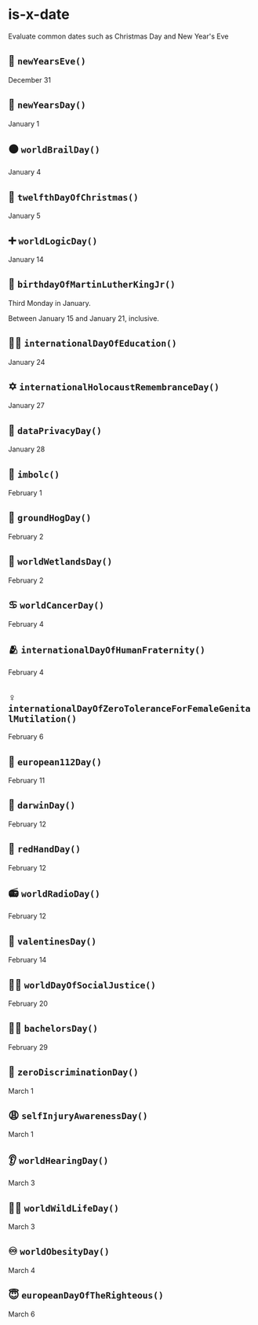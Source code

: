 # is-x-date

Evaluate common dates such as Christmas Day and New Year's Eve

## 🍾 `newYearsEve()`

December 31
## 🤢 `newYearsDay()`

January 1

## ⚫ `worldBrailDay()`

January 4

## 🎄 `twelfthDayOfChristmas()`

January 5

## ➕ `worldLogicDay()`

January 14

## 👑 `birthdayOfMartinLutherKingJr()`

Third Monday in January.

Between January 15 and January 21, inclusive.

## 🧑‍🏫 `internationalDayOfEducation()`

January 24

## ✡ `internationalHolocaustRemembranceDay()`

January 27

## 🔐 `dataPrivacyDay()`

January 28

## 🍄 `imbolc()`

February 1

## 🐾 `groundHogDay()`

February 2

## 🦩 `worldWetlandsDay()`

February 2

## ♋ `worldCancerDay()`

February 4

## 🫂 `internationalDayOfHumanFraternity()`

February 4

## ♀ `internationalDayOfZeroToleranceForFemaleGenitalMutilation()`

February 6

## 🚨 `european112Day()`

February 11

## 🧬 `darwinDay()`

February 12

## 🙅 `redHandDay()`

February 12

## 📻 `worldRadioDay()`

February 12

## 💌 `valentinesDay()`

February 14

## 🧑‍⚖️ `worldDayOfSocialJustice()`

February 20

## 🤵‍♂️ `bachelorsDay()`

February 29

## 🟰 `zeroDiscriminationDay()`

March 1

## 😩 `selfInjuryAwarenessDay()`

March 1

## 👂 `worldHearingDay()`

March 3

## 🐻‍❄️ `worldWildLifeDay()`

March 3

## ♾ `worldObesityDay()`

March 4

## 😇 `europeanDayOfTheRighteous()`

March 6







